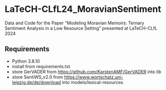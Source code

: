 # LaTeCH-CLfL24_MoravianSentiment
Data and Code for the Paper "Modeling Moravian Memoirs: Ternary Sentiment Analysis in a Low Resource Setting" presented at LaTeCH-CLfL 2024

## Requirements

- Python 3.8.10
- install from requirements.txt
- store GerVADER from https://github.com/KarstenAMF/GerVADER into lib
- store SentiWS_v2.0 from https://www.wortschatz.uni-leipzig.de/de/download into models/lexical-resources
